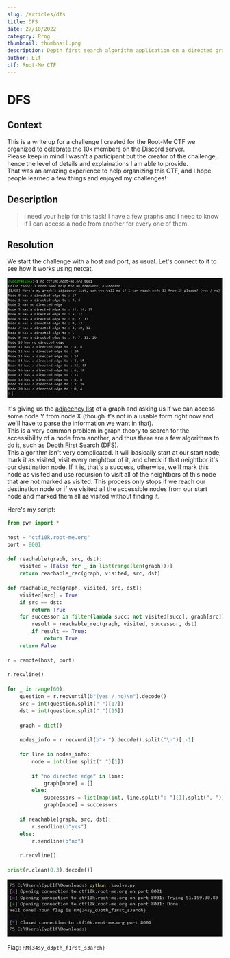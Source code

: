 ```yaml
---
slug: /articles/dfs
title: DFS
date: 27/10/2022
category: Prog
thumbnail: thumbnail.png
description: Depth first search algorithm application on a directed graph
author: Elf
ctf: Root-Me CTF
---
```


# DFS

## Context

This is a write up for a challenge I created for the Root-Me CTF we organized to celebrate the 10k members on the Discord server. \
Please keep in mind I wasn't a participant but the creator of the challenge, hence the level of details and explainations I am able to provide. \
That was an amazing experience to help organizing this CTF, and I hope people learned a few things and enjoyed my challenges!

## Description

> I need your help for this task! I have a few graphs and I need to know if I can access a node from another for every one of them.

## Resolution

We start the challenge with a host and port, as usual. Let's connect to it to see how it works using netcat.

![](chall.png)

It's giving us the [adjacency list](https://en.wikipedia.org/wiki/Adjacency_list) of a graph and asking us if we can access some node Y from node X (though it's not in a usable form right now and we'll have to parse the information we want in that). \
This is a very common problem in graph theory to search for the accessibility of a node from another, and thus there are a few algorithms to do it, such as [Depth First Search](https://en.wikipedia.org/wiki/Depth-first_search) (DFS). \
This algorithm isn't very complicated. It will basically start at our start node, mark it as visited, visit every neightbor of it, and check if that neightbor it's our destination node. If it is, that's a success, otherwise, we'll mark this node as visited and use recursion to visit all of the neightbors of this node that are not marked as visited. This process only stops if we reach our destination node or if we visited all the accessible nodes from our start node and marked them all as visited without finding it.

Here's my script:

```python
from pwn import *

host = "ctf10k.root-me.org"
port = 8001

def reachable(graph, src, dst):
    visited = [False for _ in list(range(len(graph)))]
    return reachable_rec(graph, visited, src, dst)

def reachable_rec(graph, visited, src, dst):
    visited[src] = True
    if src == dst:
        return True
    for successor in filter(lambda succ: not visited[succ], graph[src]):
        result = reachable_rec(graph, visited, successor, dst)
        if result == True:
            return True
    return False

r = remote(host, port)

r.recvline()

for _ in range(60):
    question = r.recvuntil(b"(yes / no)\n").decode()
    src = int(question.split(" ")[17])
    dst = int(question.split(" ")[15])

    graph = dict()

    nodes_info = r.recvuntil(b"> ").decode().split("\n")[:-1]

    for line in nodes_info:
        node = int(line.split(" ")[1])

        if "no directed edge" in line:
            graph[node] = []
        else:
            successors = list(map(int, line.split(": ")[1].split(", ")))
            graph[node] = successors

    if reachable(graph, src, dst):
        r.sendline(b"yes")
    else:
        r.sendline(b"no")

    r.recvline()

print(r.clean(0.3).decode())
```

![](flag.png)

Flag: `RM{34sy_d3pth_f1rst_s3arch}`